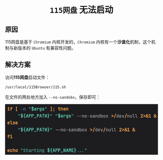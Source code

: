 # <center>`115网盘` 无法启动</center>
## 原因
115网盘是基于 `Chromium` 内核开发的，`Chromium` 内核有一个**沙盒化**机制，这个机制与新版本的 `Ubuntu` 有兼容性问题。

## 解决方案
访问**115网盘**启动文件：
```bash
/usr/local/115Browser/115.sh
```

在文件的两处地方加入 `--no-sandobx`，保存即可：

![加入 --no-sandbox](./Images/no-sandbox.png)